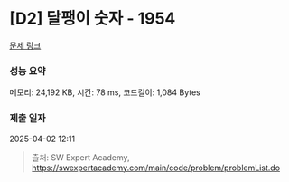 # [D2] 달팽이 숫자 - 1954 

[문제 링크](https://swexpertacademy.com/main/code/problem/problemDetail.do?contestProbId=AV5PobmqAPoDFAUq) 

### 성능 요약

메모리: 24,192 KB, 시간: 78 ms, 코드길이: 1,084 Bytes

### 제출 일자

2025-04-02 12:11



> 출처: SW Expert Academy, https://swexpertacademy.com/main/code/problem/problemList.do